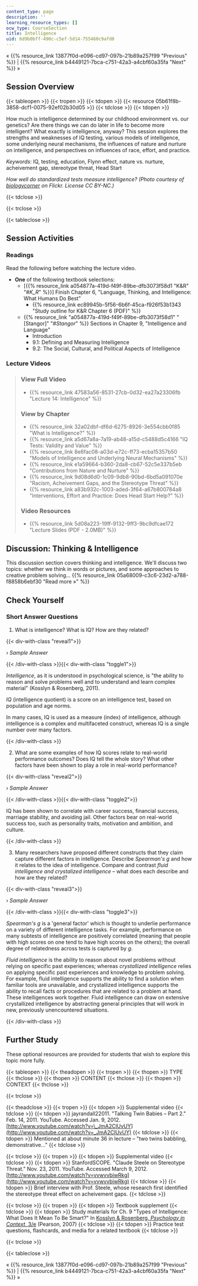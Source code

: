 ```yaml
---
content_type: page
description: ''
learning_resource_types: []
ocw_type: CourseSection
title: Intelligence
uid: 6d9b0bff-490c-c5ef-5d14-755460c9afd0
---
```


« {{% resource_link 13877f0d-e096-cd97-097b-21b89a257f99 "Previous" %}} | {{% resource_link b4449121-7bca-c751-42a3-a4cbf60a35fa "Next" %}} »

Session Overview
----------------

{{< tableopen >}}
{{< tropen >}}
{{< tdopen >}}
{{< resource 05b61f8b-3858-dcf1-0075-92ef02b30d05 >}}
{{< tdclose >}}
{{< tdopen >}}


How much is intelligence determined by our childhood environment vs. our genetics? Are there things we can do later in life to become more intelligent? What exactly is intelligence, anyway? This session explores the strengths and weaknesses of IQ testing, various models of intelligence, some underlying neural mechanisms, the influences of nature and nurture on intelligence, and perspectives on influences of race, effort, and practice.

_Keywords_: IQ, testing, education, Flynn effect, nature vs. nurture, acheivement gap, stereotype threat, Head Start

_How well do standardized tests measure intelligence? (Photo courtesy of [biologycorner](http://www.flickr.com/photos/40964293@N07/4728093020) on Flickr. License CC BY-NC.)_


{{< tdclose >}}

{{< trclose >}}

{{< tableclose >}}

Session Activities
------------------

### Readings

Read the following before watching the lecture video.

*   **One** of the following textbook selections:
    *   \[{{% resource_link a054877a-419d-f49f-89be-dfb3073f58d1 "K&R" "#_K_R_" %}}\] Finish Chapter 6, "Language, Thinking, and Intelligence: What Humans Do Best"
        *   {{% resource_link ec89945b-5f56-6b6f-45ca-f926f53b1343 "Study outline for K&R Chapter 6 (PDF)" %}}
    *   {{% resource_link "a054877a-419d-f49f-89be-dfb3073f58d1" "\[Stangor\]" "#_Stangor_" %}} Sections in Chapter 9, "Intelligence and Language"
        *   Introduction
        *   9.1: Defining and Measuring Intelligence
        *   9.2: The Social, Cultural, and Political Aspects of Intelligence

### Lecture Videos

> ### View Full Video
> 
> *   {{% resource_link 47583a56-8531-27cb-0d32-ea27a23306fb "Lecture 14: Intelligence" %}}
> 
> ### View by Chapter
> 
> *   {{% resource_link 32a02dbf-df6d-6275-8926-3e554cbb0f85 "What is Intelligence?" %}}
> *   {{% resource_link a5d67a8a-7a19-ab48-a15d-c5488d5c4166 "IQ Tests: Validity and Value" %}}
> *   {{% resource_link 8e6fac08-a03d-e72c-ff73-ecba15357b50 "Models of Intelligence and Underlying Neural Mechanisms" %}}
> *   {{% resource_link e1a59664-b360-2da8-cb67-52c5e337b5eb "Contributions from Nature and Nurture" %}}
> *   {{% resource_link 9d08d6d0-1c09-9db8-90bd-6bd5a091070e "Racism, Acheivement Gaps, and the Stereotype Threat" %}}
> *   {{% resource_link a83b932c-1003-aded-3f64-a67b800784a8 "Interventions, Effort and Practice: Does Head Start Help?" %}}
> 
> ### Video Resources
> 
> *   {{% resource_link 5d08a223-19ff-9132-9ff3-9bc9dfcae172 "Lecture Slides (PDF - 2.0MB)" %}}

Discussion: Thinking & Intelligence
-----------------------------------

This discussion section covers thinking and intelligence. We'll discuss two topics: whether we think in words or pictures, and some approaches to creative problem solving… {{% resource_link 05a68009-c3c6-23d2-a788-f8858b6ebf30 "Read more »" %}}

Check Yourself
--------------

### Short Answer Questions

1) What is intelligence? What is IQ? How are they related?

{{< div-with-class "reveal1">}}

› _Sample Answer_

{{< /div-with-class >}}{{< div-with-class "toggle1">}}

_Intelligence_, as it is understood in psychological science, is "the ability to reason and solve problems well and to understand and learn complex material" (Kosslyn & Rosenberg, 2011).

_IQ_ (intelligence quotient) is a score on an intelligence test, based on population and age norms.

In many cases, IQ is used as a measure (index) of intelligence, although intelligence is a complex and multifaceted construct, whereas IQ is a single number over many factors.

{{< /div-with-class >}}

2) What are some examples of how IQ scores relate to real-world performance outcomes? Does IQ tell the whole story? What other factors have been shown to play a role in real-world performance?

{{< div-with-class "reveal2">}}

› _Sample Answer_

{{< /div-with-class >}}{{< div-with-class "toggle2">}}

IQ has been shown to correlate with career success, financial success, marriage stability, and avoiding jail. Other factors bear on real-world success too, such as personality traits, motivation and ambition, and culture.

{{< /div-with-class >}}

3) Many researchers have proposed different constructs that they claim capture different factors in intelligence. Describe _Spearman's g_ and how it relates to the idea of intelligence. Compare and contrast _fluid intelligence and crystalized intelligence_ – what does each describe and how are they related?

{{< div-with-class "reveal3">}}

› _Sample Answer_

{{< /div-with-class >}}{{< div-with-class "toggle3">}}

_Spearman's g_ is a 'general factor' which is thought to underlie performance on a variety of different intelligence tasks. For example, performance on many subtests of intelligence are positively correlated (meaning that people with high scores on one tend to have high scores on the others); the overall degree of relatedness across tests is captured by _g_.

_Fluid intelligence_ is the ability to reason about novel problems without relying on specific past experiences; whereas _crystallized intelligence_ relies on applying specific past experiences and knowledge to problem solving. For example, fluid intelligence supports the ability to find a solution when familiar tools are unavailable, and crystallized intelligence supports the ability to recall facts or procedures that are related to a problem at hand. These intelligences work together. Fluid intelligence can draw on extensive crystallized intelligence by abstracting general principles that will work in new, previously unencountered situations.

{{< /div-with-class >}}

Further Study
-------------

These optional resources are provided for students that wish to explore this topic more fully.

{{< tableopen >}}
{{< theadopen >}}
{{< tropen >}}
{{< thopen >}}
TYPE
{{< thclose >}}
{{< thopen >}}
CONTENT
{{< thclose >}}
{{< thopen >}}
CONTEXT
{{< thclose >}}

{{< trclose >}}

{{< theadclose >}}
{{< tropen >}}
{{< tdopen >}}
Supplemental video
{{< tdclose >}}
{{< tdopen >}}
jayrandall22011. "Talking Twin Babies – Part 2." Feb. 14, 2011. YouTube. Accessed Jan. 9, 2012. [http://www.youtube.com/watch?v=\_JmA2ClUvUY](http://www.youtube.com/watch?v=_JmA2ClUvUY)
{{< tdclose >}}
{{< tdopen >}}
Mentioned at about minute 36 in lecture – "two twins babbling, demonstrative…"
{{< tdclose >}}

{{< trclose >}}
{{< tropen >}}
{{< tdopen >}}
Supplemental video
{{< tdclose >}}
{{< tdopen >}}
StanfordSCOPE. "Claude Steele on Stereotype Threat." Nov. 23, 2011. YouTube. Accessed March 9, 2012. [http://www.youtube.com/watch?v=vvwvvbiwRkg](http://www.youtube.com/watch?v=vvwvvbiwRkg)
{{< tdclose >}}
{{< tdopen >}}
Brief interview with Prof. Steele, whose research first identified the stereotype threat effect on acheivement gaps.
{{< tdclose >}}

{{< trclose >}}
{{< tropen >}}
{{< tdopen >}}
Textbook supplement
{{< tdclose >}}
{{< tdopen >}}
Study materials for Ch. 9 "Types of Intelligence: What Does It Mean To Be Smart?" In [Kosslyn & Rosenberg, _Psychology in Context_, 3/e](http://www.pearsonhighered.com/educator/product/Fundamentals-of-Psychology-in-Context/9780205507573.page) (Pearson, 2007)
{{< tdclose >}}
{{< tdopen >}}
Practice test questions, flashcards, and media for a related textbook
{{< tdclose >}}

{{< trclose >}}

{{< tableclose >}}

« {{% resource_link 13877f0d-e096-cd97-097b-21b89a257f99 "Previous" %}} | {{% resource_link b4449121-7bca-c751-42a3-a4cbf60a35fa "Next" %}} »